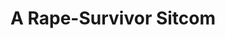 ---
categories: all_articles
provider_display: "www.newyorker.com"
provider_name: "www.newyorker.com"
favicon_url: http://www.newyorker.com/wp-content/assets/dist/img/icon/favicon.ico
title: "A Rape-Survivor Sitcom"
published: 2015-03-26
source: http://www.newyorker.com/magazine/2015/03/30/candy-girl
thumbnail: http://www.newyorker.com/wp-content/uploads/2015/03/150330_r26306-1200-630-19174428.jpg
---